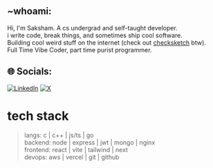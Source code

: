 ## ~whoami:
Hi, I'm Saksham. A cs undergrad and self-taught developer.<br>
i write code, break things, and sometimes ship cool software.<br> 
Building cool weird stuff on the internet (check out [checksketch](https://checksketch.vercel.app) btw).<br> 
Full Time Vibe Coder, part time purist programmer.


## 🌐 Socials:
[![LinkedIn](https://img.shields.io/badge/LinkedIn-%230077B5.svg?logo=linkedin&logoColor=white)](https://linkedin.com/in/sakshamg123) [![X](https://img.shields.io/badge/X-black.svg?logo=X&logoColor=white)](https://x.com/skshmgpt) 

# tech stack

> langs:      c | c++ | js/ts | go  
> backend:    node | express | jwt | mongo | nginx  
> frontend:   react | vite | tailwind | next  
> devops:     aws | vercel | git | github

